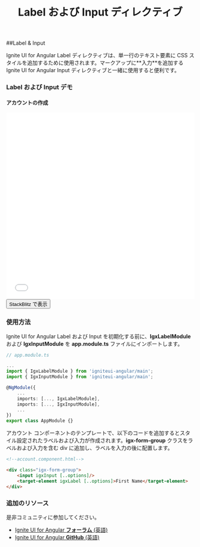 ﻿---
title: Label および Input ディレクティブ
_description: Ignite UI for Angular Label コンポーネントを使用すると、単一行のテキスト要素を作成するための CSS スタイルを追加し、その他のコントロールと統合できます。
_keywords: Ignite UI for Angular, UI コントロール, Angular ウィジェット, web ウィジェット, UI ウィジェット, Angular, ネイティブ Angular コンポーネント スィート, ネイティブ Angular コントロール, ネイティブ Angular コンポーネント ライブラリ, Angular Label コンポーネント, Angular Label コントロール
---

##Label & Input
<p class="highlight">Ignite UI for Angular Label ディレクティブは、単一行のテキスト要素に CSS スタイルを追加するために使用されます。マークアップに**入力**を追加する Ignite UI for Angular Input ディレクティブと一緒に使用すると便利です。</p>
<div class="divider--half"></div>

### Label および Input デモ
#### アカウントの作成
<div class="sample-container" style="height:500px">
<iframe id="label-input-sample-frame" src='{environment:demosBaseUrl}/label-input' width="100%" height="100%" seamless frameBorder="0"></iframe>
</div>
<div>
    <button data-localize="stackblitz" class="stackblitz-btn" data-iframe-id="label-input-sample-frame" data-demos-base-url="{environment:demosBaseUrl}">StackBlitz で表示</button>
</div>
<div class="divider--half"></div>

### 使用方法

Ignite UI for Angular Label および Input を初期化する前に、**IgxLabelModule** および **IgxInputModule** を **app.module.ts** ファイルにインポートします。

```typescript
// app.module.ts

...
import { IgxLabelModule } from 'igniteui-angular/main';
import { IgxInputModule } from 'igniteui-angular/main';

@NgModule({
    ...
    imports: [..., IgxLabelModule],
    imports: [..., IgxInputModule],
    ...
})
export class AppModule {}
```

アカウント コンポーネントのテンプレートで、以下のコードを追加するとスタイル設定されたラベルおよび入力が作成されます。**igx-form-group** クラスをラベルおよび入力を含む div に追加し、ラベルを入力の後に配置します。

```html
<!--account.component.html-->

<div class="igx-form-group">
    <input igxInput [..options]/>
    <target-element igxLabel [..options]>First Name</target-element>    
</div>
```
<div class="divider--half"></div>

### 追加のリソース

是非コミュニティに参加してください。

* [Ignite UI for Angular **フォーラム** (英語)](https://www.infragistics.com/community/forums/f/ignite-ui-for-angular)
* [Ignite UI for Angular **GitHub** (英語)](https://github.com/IgniteUI/igniteui-angular)
